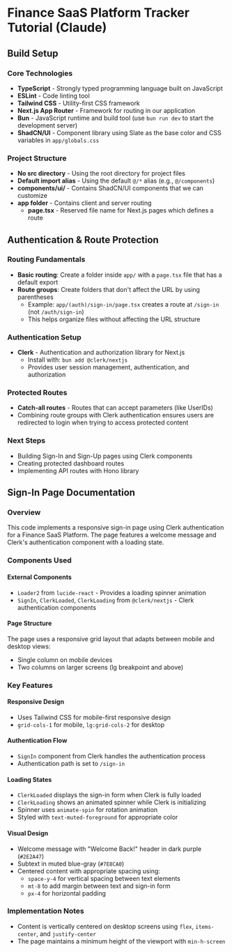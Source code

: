 # Finance SaaS Platform Tracker Tutorial (Claude)

## Build Setup

### Core Technologies
- **TypeScript** - Strongly typed programming language built on JavaScript
- **ESLint** - Code linting tool
- **Tailwind CSS** - Utility-first CSS framework
- **Next.js App Router** - Framework for routing in our application
- **Bun** - JavaScript runtime and build tool (use `bun run dev` to start the development server)
- **ShadCN/UI** - Component library using Slate as the base color and CSS variables in `app/globals.css`

### Project Structure
- **No src directory** - Using the root directory for project files
- **Default import alias** - Using the default `@/*` alias (e.g., `@/components`)
- **components/ui/** - Contains ShadCN/UI components that we can customize
- **app folder** - Contains client and server routing
  - **page.tsx** - Reserved file name for Next.js pages which defines a route

## Authentication & Route Protection

### Routing Fundamentals
- **Basic routing**: Create a folder inside `app/` with a `page.tsx` file that has a default export
- **Route groups**: Create folders that don't affect the URL by using parentheses
  - Example: `app/(auth)/sign-in/page.tsx` creates a route at `/sign-in` (not `/auth/sign-in`)
  - This helps organize files without affecting the URL structure

### Authentication Setup
- **Clerk** - Authentication and authorization library for Next.js
  - Install with: `bun add @clerk/nextjs`
  - Provides user session management, authentication, and authorization

### Protected Routes
- **Catch-all routes** - Routes that can accept parameters (like UserIDs)
- Combining route groups with Clerk authentication ensures users are redirected to login when trying to access protected content

### Next Steps
- Building Sign-In and Sign-Up pages using Clerk components
- Creating protected dashboard routes
- Implementing API routes with Hono library

## Sign-In Page Documentation

### Overview
This code implements a responsive sign-in page using Clerk authentication for a Finance SaaS Platform. The page features a welcome message and Clerk's authentication component with a loading state.

### Components Used

#### External Components
- `Loader2` from `lucide-react` - Provides a loading spinner animation
- `SignIn`, `ClerkLoaded`, `ClerkLoading` from `@clerk/nextjs` - Clerk authentication components

#### Page Structure
The page uses a responsive grid layout that adapts between mobile and desktop views:
- Single column on mobile devices
- Two columns on larger screens (lg breakpoint and above)

### Key Features

#### Responsive Design
- Uses Tailwind CSS for mobile-first responsive design
- `grid-cols-1` for mobile, `lg:grid-cols-2` for desktop

#### Authentication Flow
- `SignIn` component from Clerk handles the authentication process
- Authentication path is set to `/sign-in`

#### Loading States
- `ClerkLoaded` displays the sign-in form when Clerk is fully loaded
- `ClerkLoading` shows an animated spinner while Clerk is initializing
- Spinner uses `animate-spin` for rotation animation
- Styled with `text-muted-foreground` for appropriate color

#### Visual Design
- Welcome message with "Welcome Back!" header in dark purple (`#2E2A47`)
- Subtext in muted blue-gray (`#7E8CA0`)
- Centered content with appropriate spacing using:
  - `space-y-4` for vertical spacing between text elements
  - `mt-8` to add margin between text and sign-in form
  - `px-4` for horizontal padding

### Implementation Notes
- Content is vertically centered on desktop screens using `flex`, `items-center`, and `justify-center`
- The page maintains a minimum height of the viewport with `min-h-screen`